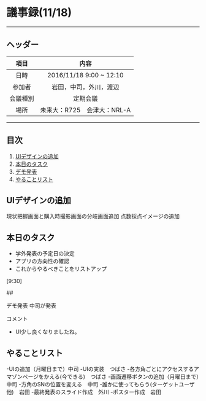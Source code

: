 # 議事録(11/18)
---
## ヘッダー
|項目|内容|
|:--:|:--:|
| 日時 | 2016/11/18 9:00 ~ 12:10|
| 参加者 | 岩田，中司，外川，渡辺 |
| 会議種別 | 定期会議 |
| 場所 | 未来大：R725　会津大：NRL-A |

---
## 目次
1. [UIデザインの追加](#anchar1)
2. [本日のタスク](#anchar2)
3. [デモ発表](#anchar3)
4. [やることリスト](#anchar4)


## <div id="anchar1"/>UIデザインの追加
現状把握画面と購入時撮影画面の分岐画面追加
点数採点イメージの追加

## <div id="anchar2"/>本日のタスク
- 学外発表の予定日の決定
- アプリの方向性の確認
- これからやるべきことをリストアップ

[9:30]  

##<div id="anchar3"/>デモ発表
中司が発表

コメント
 - UI少し良くなりましたね。

## <div id="anchar4"/>やることリスト
-UIの追加（月曜日まで）中司
-UIの実装　つばさ
-各方角ごとにアクセスするアマゾンページをかえる(今できる)　つばさ
-画面遷移ボタンの追加（月曜日まで）中司
-方角のSNの位置を変える　中司
-誰かに使ってもらう(ターゲットユーザ他)　岩田
-最終発表のスライド作成　外川
-ポスター作成　岩田


